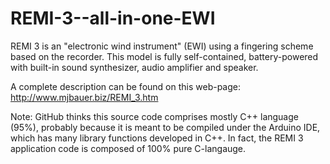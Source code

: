 # REMI-3--all-in-one-EWI

REMI 3 is an "electronic wind instrument" (EWI) using a fingering scheme based on the recorder. 
This model is fully self-contained, battery-powered with built-in sound synthesizer, audio amplifier and speaker. 

A complete description can be found on this web-page:
http://www.mjbauer.biz/REMI_3.htm

Note: GitHub thinks this source code comprises mostly C++ language (95%), probably because it is meant to be compiled under the Arduino IDE, which has many library functions developed in C++. In fact, the REMI 3 application code is composed of 100% pure C-langauge.
